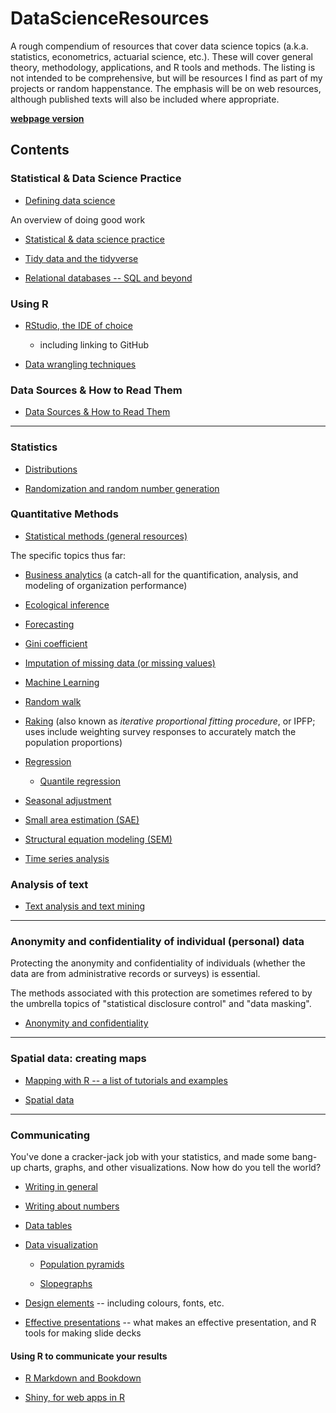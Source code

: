 # DataScienceResources

A rough compendium of resources that cover data science topics (a.k.a. statistics, econometrics, actuarial science, etc.). These will cover general theory, methodology, applications, and R tools and methods. The listing is not intended to be comprehensive, but will be resources I find as part of my projects or random happenstance. The emphasis will be on web resources, although published texts will also be included where appropriate.

**[webpage version](http://monkmanmh.github.io/DataScienceResources/)**

## Contents

### Statistical & Data Science Practice

* [Defining data science](docs/DataScience.md)

An overview of doing good work

* [Statistical & data science practice](docs/StatisticalPractice.md)

* [Tidy data and the tidyverse](docs/TidyData.md)

* [Relational databases -- SQL and beyond](docs/RelationalDatabases.md)


### Using R

* [RStudio, the IDE of choice](docs/RStudio.md)

  - including linking to GitHub

* [Data wrangling techniques](docs/DataWrangling.md)


### Data Sources & How to Read Them

* [Data Sources & How to Read Them](docs/DataSources.md)


***
### Statistics

* [Distributions](docs/Distributions.md)

* [Randomization and random number generation](docs/Random.md)


### Quantitative Methods

* [Statistical methods (general resources)](docs/StatisticalMethods.md)

The specific topics thus far:

* [Business analytics](docs/BusinessAnalytics.md) (a catch-all for the quantification, analysis, and modeling of organization performance)

* [Ecological inference](docs/EcologicalInference.md)

* [Forecasting](docs/Forecasting.md)

* [Gini coefficient](docs/GiniCoefficient.md)

* [Imputation of missing data (or missing values)](docs/MissingValue-Imputation.md)

* [Machine Learning](docs/MachineLearning.md)

* [Random walk](docs/RandomWalk.md)

* [Raking](docs/Raking.md) (also known as _iterative proportional fitting procedure_, or IPFP; uses include weighting survey responses to accurately match the population proportions)

* [Regression](docs/Regression.md)

  - [Quantile regression](docs/QuantileRegression.md)

* [Seasonal adjustment](docs/SeasonalAdjustment.md)

* [Small area estimation (SAE)](docs/SmallAreaEstimation.md)

* [Structural equation modeling (SEM)](docs/SEM.md)

* [Time series analysis](docs/TimeSeries.md)





### Analysis of text

* [Text analysis and text mining](docs/TextAnalysis.md)


***


### Anonymity and confidentiality of individual (personal) data

Protecting the anonymity and confidentiality of individuals (whether the data are from administrative records or surveys) is essential.

The methods associated with this protection are sometimes refered to by the umbrella topics of "statistical disclosure control" and "data masking".

* [Anonymity and confidentiality](docs/Anonymity_Confidentiality.md)


***

### Spatial data: creating maps

* [Mapping with R -- a list of tutorials and examples](docs/http://spatial.ly/r/)

* [Spatial data](docs/SpatialData.md)


***

### Communicating

You've done a cracker-jack job with your statistics, and made some bang-up charts, graphs, and other visualizations. Now how do you tell the world? 

* [Writing in general](docs/Writing.md)

* [Writing about numbers](docs/Writing-about-numbers.md)

* [Data tables](docs/Data_Tables.md)

* [Data visualization](docs/Data_Visualization.md)

  - [Population pyramids](docs/Data_Visualization_PopulationPyramids.md)

  - [Slopegraphs](docs/Data_Visualization_Slopegraphs.md)

* [Design elements](docs/Design.md) -- including colours, fonts, etc.

* [Effective presentations](docs/Presentations.md) -- what makes an effective presentation, and R tools for making slide decks


#### Using R to communicate your results

* [R Markdown and Bookdown](docs/RMarkdown.md)

* [Shiny, for web apps in R](docs/Shiny.md)



